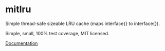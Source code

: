 mitlru
======

Simple thread-safe sizeable LRU cache (maps interface{} to interface{}).

Simple, small, 100% test coverage, MIT licensed.

[Documentation](http://godoc.org/github.com/robmccoll/mitlru)
